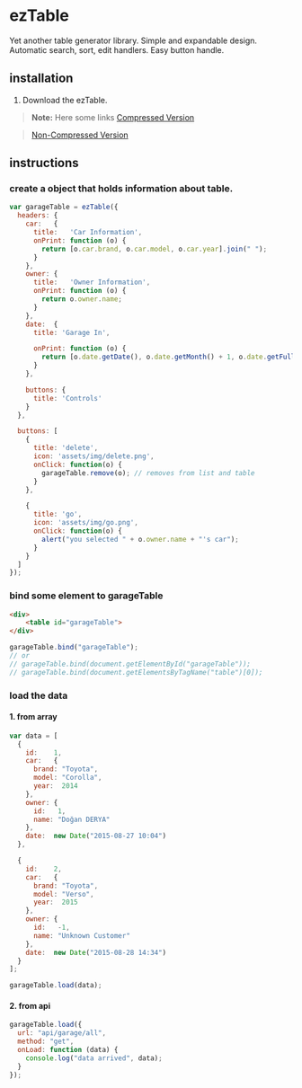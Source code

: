 ezTable
===========

Yet another table generator library. Simple and expandable design. Automatic search, sort, edit handlers. Easy button handle.

installation
---------------

1. Download the ezTable.

> **Note:**
> Here some links
> [Compressed Version](http://)

> [Non-Compressed Version](http://)


instructions
-----------------------

### create a object that holds information about table.

```javascript
var garageTable = ezTable({
  headers: {
    car:   {
      title:   'Car Information',
      onPrint: function (o) {
        return [o.car.brand, o.car.model, o.car.year].join(" ");
      }
    },
    owner: {
      title:   'Owner Information',
      onPrint: function (o) {
        return o.owner.name;
      }
    },
    date:  {
      title: 'Garage In',

      onPrint: function (o) {
        return [o.date.getDate(), o.date.getMonth() + 1, o.date.getFullYear()].join("/") + ' ' + [o.date.getHours(), o.date.getMinutes()].join(":");
      }
    },

    buttons: {
      title: 'Controls'
    }
  },

  buttons: [
    {
      title: 'delete',
      icon: 'assets/img/delete.png',
      onClick: function(o) {
        garageTable.remove(o); // removes from list and table
      }
    },

    {
      title: 'go',
      icon: 'assets/img/go.png',
      onClick: function(o) {
        alert("you selected " + o.owner.name + "'s car");
      }
    }
  ]
});
```

### bind some element to garageTable

```html
<div>
    <table id="garageTable">
</div>
```

```javascript
garageTable.bind("garageTable");
// or
// garageTable.bind(document.getElementById("garageTable"));
// garageTable.bind(document.getElementsByTagName("table")[0]);
```

### load the data

#### 1. from array
```javascript
var data = [
  {
    id:    1,
    car:   {
      brand: "Toyota",
      model: "Corolla",
      year:  2014
    },
    owner: {
      id:   1,
      name: "Doğan DERYA"
    },
    date:  new Date("2015-08-27 10:04")
  },

  {
    id:    2,
    car:   {
      brand: "Toyota",
      model: "Verso",
      year:  2015
    },
    owner: {
      id:   -1,
      name: "Unknown Customer"
    },
    date:  new Date("2015-08-28 14:34")
  }
];

garageTable.load(data);
```

#### 2. from api

```javascript
garageTable.load({
  url: "api/garage/all",
  method: "get",
  onLoad: function (data) {
    console.log("data arrived", data);
  }
});
```
